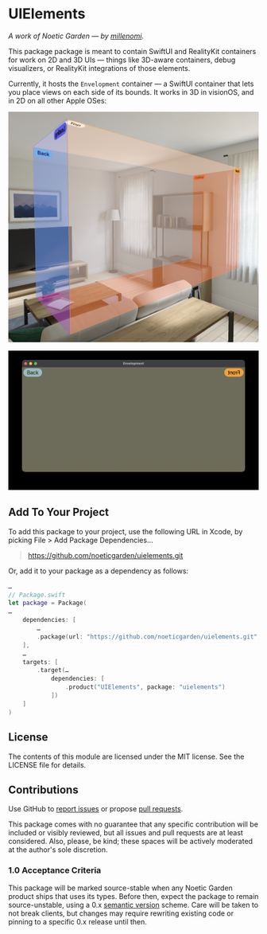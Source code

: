 # UIElements

_A work of Noetic Garden — by [millenomi](https://millenomi.name)._

This package package is meant to contain SwiftUI and RealityKit containers for work on 2D and 3D UIs — things like 3D-aware containers, debug visualizers, or RealityKit integrations of those elements.

Currently, it hosts the `Envelopment` container — a SwiftUI container that lets you place views on each side of its bounds. It works in 3D in visionOS, and in 2D on all other Apple OSes:

![A screenshot of an envelopment on visionOS.](Sources/UIElements/Documentation.docc/Resources/placements-3d.jpg)

![A screenshot of an envelopment on macOS.](Sources/UIElements/Documentation.docc/Resources/placements-2d.jpg)

## Add To Your Project

To add this package to your project, use the following URL in Xcode, by picking File > Add Package Dependencies…

> https://github.com/noeticgarden/uielements.git

Or, add it to your package as a dependency as follows:

```swift
…
// Package.swift
let package = Package(
…
    dependencies: [
        …
        .package(url: "https://github.com/noeticgarden/uielements.git", from: "0.1.0"),
    ],
    …
    targets: [
        .target(…
            dependencies: [
                .product("UIElements", package: "uielements")
            ])
    ]
)
```

## License

The contents of this module are licensed under the MIT license. See the LICENSE file for details.

## Contributions

Use GitHub to [report issues](https://github.com/noeticgarden/uielements/issues) or propose [pull requests](https://github.com/noeticgarden/uielements/pulls).

This package comes with no guarantee that any specific contribution will be included or visibly reviewed, but all issues and pull requests are at least considered. Also, please, be kind; these spaces will be actively moderated at the author's sole discretion.

### 1.0 Acceptance Criteria

This package will be marked source-stable when any Noetic Garden product ships that uses its types. Before then, expect the package to remain source-unstable, using a 0.x [semantic version](https://semver.org/) scheme. Care will be taken to not break clients, but changes may require rewriting existing code or pinning to a specific 0.x release until then.
